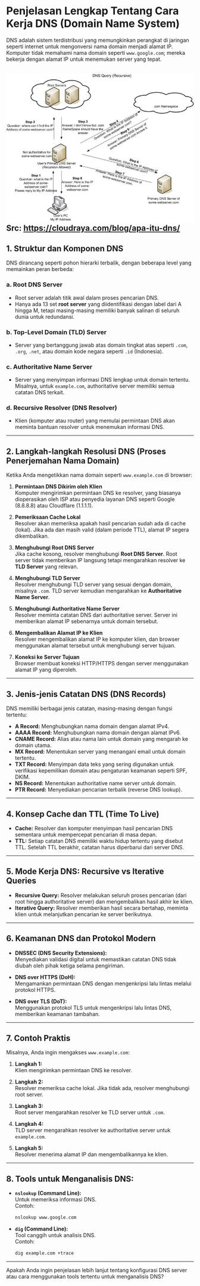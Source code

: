 # **Penjelasan Lengkap Tentang Cara Kerja DNS (Domain Name System)**

DNS adalah sistem terdistribusi yang memungkinkan perangkat di jaringan seperti internet untuk mengonversi nama domain menjadi alamat IP. Komputer tidak memahami nama domain seperti `www.google.com`; mereka bekerja dengan alamat IP untuk menemukan server yang tepat.

![Cara Kerja](https://github.com/infans4/Tugas-Komunikasi-dan-Jaringan-Komputer-Pak-Fery/blob/main/Tugas-4_DNS/assets/DNS-Query.jpeg)
Src: https://cloudraya.com/blog/apa-itu-dns/
---

## **1. Struktur dan Komponen DNS**

DNS dirancang seperti pohon hierarki terbalik, dengan beberapa level yang memainkan peran berbeda:

### a. **Root DNS Server**  
- Root server adalah titik awal dalam proses pencarian DNS.
- Hanya ada 13 set **root server** yang diidentifikasi dengan label dari A hingga M, tetapi masing-masing memiliki banyak salinan di seluruh dunia untuk redundansi.

### b. **Top-Level Domain (TLD) Server**  
- Server yang bertanggung jawab atas domain tingkat atas seperti `.com`, `.org`, `.net`, atau domain kode negara seperti `.id` (Indonesia).

### c. **Authoritative Name Server**  
- Server yang menyimpan informasi DNS lengkap untuk domain tertentu. Misalnya, untuk `example.com`, authoritative server memiliki semua catatan DNS terkait.

### d. **Recursive Resolver (DNS Resolver)**  
- Klien (komputer atau router) yang memulai permintaan DNS akan meminta bantuan resolver untuk menemukan informasi DNS.

---

## **2. Langkah-langkah Resolusi DNS (Proses Penerjemahan Nama Domain)**

Ketika Anda mengetikkan nama domain seperti `www.example.com` di browser:

1. **Permintaan DNS Dikirim oleh Klien**  
   Komputer mengirimkan permintaan DNS ke resolver, yang biasanya dioperasikan oleh ISP atau penyedia layanan DNS seperti Google (8.8.8.8) atau Cloudflare (1.1.1.1).

2. **Pemeriksaan Cache Lokal**  
   Resolver akan memeriksa apakah hasil pencarian sudah ada di cache (lokal). Jika ada dan masih valid (dalam periode TTL), alamat IP segera dikembalikan.

3. **Menghubungi Root DNS Server**  
   Jika cache kosong, resolver menghubungi **Root DNS Server**. Root server tidak memberikan IP langsung tetapi mengarahkan resolver ke **TLD Server** yang relevan.

4. **Menghubungi TLD Server**  
   Resolver menghubungi TLD server yang sesuai dengan domain, misalnya `.com`. TLD server kemudian mengarahkan ke **Authoritative Name Server**.

5. **Menghubungi Authoritative Name Server**  
   Resolver meminta catatan DNS dari authoritative server. Server ini memberikan alamat IP sebenarnya untuk domain tersebut.

6. **Mengembalikan Alamat IP ke Klien**  
   Resolver mengembalikan alamat IP ke komputer klien, dan browser menggunakan alamat tersebut untuk menghubungi server tujuan.

7. **Koneksi ke Server Tujuan**  
   Browser membuat koneksi HTTP/HTTPS dengan server menggunakan alamat IP yang diperoleh.

---

## **3. Jenis-jenis Catatan DNS (DNS Records)**

DNS memiliki berbagai jenis catatan, masing-masing dengan fungsi tertentu:

- **A Record:** Menghubungkan nama domain dengan alamat IPv4.
- **AAAA Record:** Menghubungkan nama domain dengan alamat IPv6.
- **CNAME Record:** Alias atau nama lain untuk domain yang mengarah ke domain utama.
- **MX Record:** Menentukan server yang menangani email untuk domain tertentu.
- **TXT Record:** Menyimpan data teks yang sering digunakan untuk verifikasi kepemilikan domain atau pengaturan keamanan seperti SPF, DKIM.
- **NS Record:** Menentukan authoritative name server untuk domain.
- **PTR Record:** Menyediakan pencarian terbalik (reverse DNS lookup).

---

## **4. Konsep Cache dan TTL (Time To Live)**

- **Cache:** Resolver dan komputer menyimpan hasil pencarian DNS sementara untuk mempercepat pencarian di masa depan.
- **TTL:** Setiap catatan DNS memiliki waktu hidup tertentu yang disebut TTL. Setelah TTL berakhir, catatan harus diperbarui dari server DNS.

---

## **5. Mode Kerja DNS: Recursive vs Iterative Queries**

- **Recursive Query:** Resolver melakukan seluruh proses pencarian (dari root hingga authoritative server) dan mengembalikan hasil akhir ke klien.
- **Iterative Query:** Resolver memberikan hasil secara bertahap, meminta klien untuk melanjutkan pencarian ke server berikutnya.

---

## **6. Keamanan DNS dan Protokol Modern**

- **DNSSEC (DNS Security Extensions):**  
  Menyediakan validasi digital untuk memastikan catatan DNS tidak diubah oleh pihak ketiga selama pengiriman.

- **DNS over HTTPS (DoH):**  
  Mengamankan permintaan DNS dengan mengenkripsi lalu lintas melalui protokol HTTPS.

- **DNS over TLS (DoT):**  
  Menggunakan protokol TLS untuk mengenkripsi lalu lintas DNS, memberikan keamanan tambahan.

---

## **7. Contoh Praktis**

Misalnya, Anda ingin mengakses `www.example.com`:

1. **Langkah 1:**  
   Klien mengirimkan permintaan DNS ke resolver.

2. **Langkah 2:**  
   Resolver memeriksa cache lokal. Jika tidak ada, resolver menghubungi root server.

3. **Langkah 3:**  
   Root server mengarahkan resolver ke TLD server untuk `.com`.

4. **Langkah 4:**  
   TLD server mengarahkan resolver ke authoritative server untuk `example.com`.

5. **Langkah 5:**  
   Resolver menerima alamat IP dan mengembalikannya ke klien.

---

## **8. Tools untuk Menganalisis DNS:**

- **`nslookup` (Command Line):**  
  Untuk memeriksa informasi DNS.  
  Contoh:  
  ```bash
  nslookup www.google.com
  ```

- **`dig` (Command Line):**  
  Tool canggih untuk analisis DNS.  
  Contoh:  
  ```bash
  dig example.com +trace
  ```

---

Apakah Anda ingin penjelasan lebih lanjut tentang konfigurasi DNS server atau cara menggunakan tools tertentu untuk menganalisis DNS?
